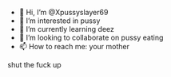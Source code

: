- 👋 Hi, I’m @Xpussyslayer69
- 👀 I’m interested in pussy
- 🌱 I’m currently learning deez
- 💞️ I’m looking to collaborate on pussy eating
- 📫 How to reach me: your mother

<!---
Xpussyslayer69/Xpussyslayer69 is a ✨ special ✨ repository because its `README.md` (this file) appears on your GitHub profile.
You can click the Preview link to take a look at your changes.
--->
shut the fuck up
